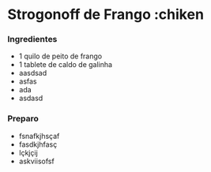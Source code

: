 # Strogonoff de Frango :chiken

### Ingredientes

 - 1 quilo de peito de frango
 - 1 tablete de caldo de galinha
 - aasdsad
 - asfas
 - ada
 - asdasd

### Preparo

 - fsnafkjhsçaf
 - fasdkjhfasç
 - lçkjçij
 - askviisofsf





